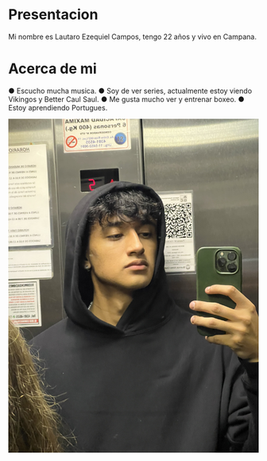 # Presentacion

Mi nombre es Lautaro Ezequiel Campos, tengo 22 años y vivo en Campana.

# Acerca de mi

● Escucho mucha musica.
● Soy de ver series, actualmente estoy viendo Vikingos y Better Caul Saul.
● Me gusta mucho ver y entrenar boxeo.
● Estoy aprendiendo Portugues.

![Foto](https://github.com/pdep-utn-frd/2025-presentacion-LautaroCamposs/blob/main/Foto.jpeg)
